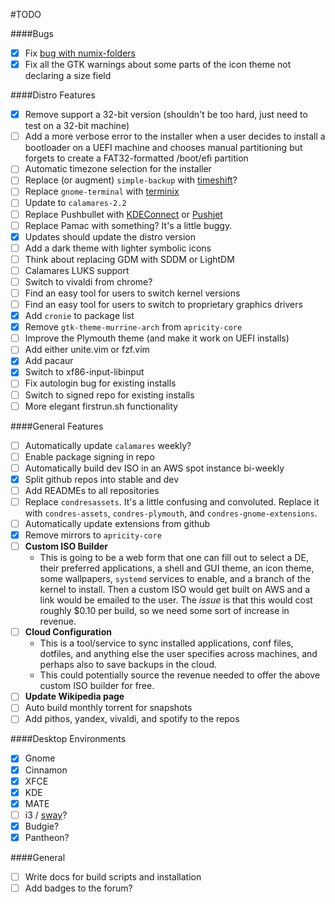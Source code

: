 #TODO

####Bugs
- [x] Fix [bug with numix-folders](https://github.com/numixproject/numix-folders/issues/133)
- [x] Fix all the GTK warnings about some parts of the icon theme not declaring a size field

####Distro Features
- [x] Remove support a 32-bit version (shouldn't be too hard, just need to test on a 32-bit machine)
- [ ] Add a more verbose error to the installer when a user decides to install a bootloader on a UEFI machine and chooses manual partitioning but forgets to create a FAT32-formatted /boot/efi partition
- [ ] Automatic timezone selection for the installer
- [ ] Replace (or augment) `simple-backup` with [timeshift](http://www.teejeetech.in/p/timeshift.html)?
- [ ] Replace `gnome-terminal` with [terminix](https://github.com/gnunn1/terminix)
- [ ] Update to `calamares-2.2`
- [ ] Replace Pushbullet with [KDEConnect](https://community.kde.org/KDEConnect) or [Pushjet](https://pushjet.io/)
- [ ] Replace Pamac with something? It's a little buggy.
- [x] Updates should update the distro version
- [ ] Add a dark theme with lighter symbolic icons
- [ ] Think about replacing GDM with SDDM or LightDM
- [ ] Calamares LUKS support
- [ ] Switch to vivaldi from chrome?
- [ ] Find an easy tool for users to switch kernel versions
- [ ] Find an easy tool for users to switch to proprietary graphics drivers
- [x] Add `cronie` to package list
- [x] Remove `gtk-theme-murrine-arch` from `apricity-core`
- [ ] Improve the Plymouth theme (and make it work on UEFI installs)
- [ ] Add either unite.vim or fzf.vim
- [x] Add pacaur
- [x] Switch to xf86-input-libinput
- [ ] Fix autologin bug for existing installs
- [ ] Switch to signed repo for existing installs
- [ ] More elegant firstrun.sh functionality

####General Features
- [ ] Automatically update `calamares` weekly?
- [ ] Enable package signing in repo
- [ ] Automatically build dev ISO in an AWS spot instance bi-weekly
- [x] Split github repos into stable and dev
- [ ] Add READMEs to all repositories
- [ ] Replace `condresassets`. It's a little confusing and convoluted. Replace it with `condres-assets`, `condres-plymouth`, and `condres-gnome-extensions`.
- [ ] Automatically update extensions from github
- [x] Remove mirrors to `apricity-core`
- [ ] **Custom ISO Builder**
  - This is going to be a web form that one can fill out to select a DE, their preferred applications, a shell and GUI theme, an icon theme, some wallpapers, `systemd` services to enable, and a branch of the kernel to install. Then a custom ISO would get built on AWS and a link would be emailed to the user. The *issue* is that this would cost roughly $0.10 per build, so we need some sort of increase in revenue.
- [ ] **Cloud Configuration**
  - This is a tool/service to sync installed applications, conf files, dotfiles, and anything else the user specifies across machines, and perhaps also to save backups in the cloud.
  - This could potentially source the revenue needed to offer the above custom ISO builder for free.
- [ ] **Update Wikipedia page**
- [ ] Auto build monthly torrent for snapshots
- [ ] Add pithos, yandex, vivaldi, and spotify to the repos

####Desktop Environments
- [x] Gnome
- [x] Cinnamon
- [x] XFCE
- [x] KDE
- [x] MATE
- [ ] i3 / [sway](http://swaywm.org/)?
- [x] Budgie?
- [x] Pantheon?

####General
- [ ] Write docs for build scripts and installation
- [ ] Add badges to the forum?

